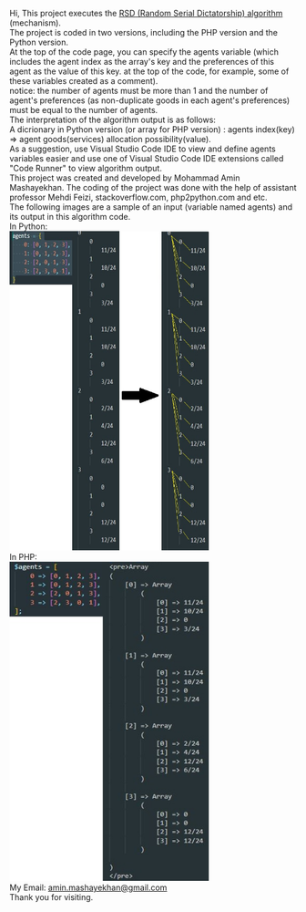 Hi, This project executes the <a href="https://pure.royalholloway.ac.uk/ws/portalfiles/portal/31346708/RsdMorRev5.pdf">RSD (Random Serial Dictatorship) algorithm</a> (mechanism).\
The project is coded in two versions, including the PHP version and the Python version.\
At the top of the code page, you can specify the agents variable (which includes the agent index as the array's key and the preferences of this agent as the value of this key. at the top of the code, for example, some of these variables created as a comment).\
notice: the number of agents must be more than 1 and the number of agent's preferences (as non-duplicate goods in each agent's preferences) must be equal to the number of agents. \
The interpretation of the algorithm output is as follows: \
A dicrionary in Python version (or array for PHP version) : agents index(key) => agent goods(services) allocation possibility(value).\
As a suggestion, use Visual Studio Code IDE to view and define agents variables easier and use one of Visual Studio Code IDE extensions called "Code Runner" to view algorithm output. \
This project was created and developed by Mohammad Amin Mashayekhan. The coding of the project was done with the help of assistant professor Mehdi Feizi, stackoverflow.com, php2python.com and etc.\
The following images are a sample of an input (variable named agents) and its output in this algorithm code.\
In Python:\
  <img src="Python-input-&-output-sample.jpg" width="350" height="560" alt="accessibility text"> \
In PHP:\
<img src="PHP-input-&-output-sample.JPG" width="350" height="560" title="hover text"> \
My Email: amin.mashayekhan@gmail.com\
Thank you for visiting.



